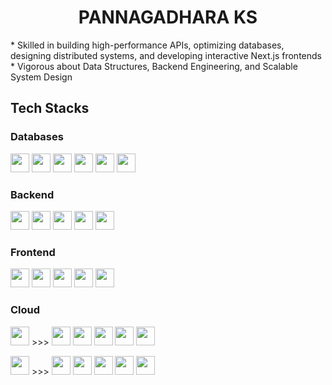 <h1 align='center' >PANNAGADHARA KS</h1>

<p >
	  * Skilled in building high-performance APIs, optimizing databases, designing distributed systems, and developing interactive Next.js frontends<br/>
	  * Vigorous about Data Structures, Backend Engineering, and Scalable System Design
</p>

## Tech Stacks

### Databases
<p align="left">
	<img src="https://img.shields.io/badge/PostgreSQL-316192?style=for-the-badge&logo=postgresql&logoColor=white" height="30" />
	<img src="https://img.shields.io/badge/Microsoft%20SQL%20Server-CC2927?style=for-the-badge&logo=microsoft%20sql%20server&logoColor=white" height="30" />
	<img src="https://img.shields.io/badge/MySQL-005C84?style=for-the-badge&logo=mysql&logoColor=white" height="30" />
	<img src="https://img.shields.io/badge/MongoDB-4EA94B?style=for-the-badge&logo=mongodb&logoColor=white" height="30" />
	<img src="https://img.shields.io/badge/firebase-ffca28?style=for-the-badge&logo=firebase&logoColor=black" height="30" />
	<img src="https://img.shields.io/badge/redis-%23DD0031.svg?&style=for-the-badge&logo=redis&logoColor=white" height="30" />
</p>

### Backend
<p align="left">
	<img src="https://img.shields.io/badge/Go-00ADD8?style=for-the-badge&logo=go&logoColor=white" height="30" />
	<img src="https://img.shields.io/badge/JavaScript-323330?style=for-the-badge&logo=javascript&logoColor=F7DF1E" height="30" />
	<img src="https://img.shields.io/badge/TypeScript-007ACC?style=for-the-badge&logo=typescript&logoColor=white" height="30" />
	<img src="https://img.shields.io/badge/Node%20js-339933?style=for-the-badge&logo=nodedotjs&logoColor=white" height="30" />
	<img src="https://img.shields.io/badge/typeorm-FE0803?style=for-the-badge&logo=typeorm&logoColor=white" height="30" />
</p>

### Frontend
<p align="left">
	<img src="https://img.shields.io/badge/React-20232A?style=for-the-badge&logo=react&logoColor=61DAFB" height="30" />
	<img src="https://img.shields.io/badge/next%20js-000000?style=for-the-badge&logo=nextdotjs&logoColor=white" height="30" />
	<img src="https://img.shields.io/badge/Redux-593D88?style=for-the-badge&logo=redux&logoColor=white" height="30" />
	<img src="https://img.shields.io/badge/Tailwind_CSS-38B2AC?style=for-the-badge&logo=tailwind-css&logoColor=white" height="30" />
	<img src="https://img.shields.io/badge/ThreeJs-black?style=for-the-badge&logo=three.js&logoColor=white" height="30" />
</p>

### Cloud
<p align="left">
	<img src="https://img.shields.io/badge/azure-0089D6?style=for-the-badge&logo=microsoft-azure&logoColor=white" height="30" /> >>>
	<img src="https://img.shields.io/badge/container_apps-0089Df?style=for-the-badge&logo=microsoft-azure&logoColor=white" height="30" />
	<img src="https://img.shields.io/badge/service_bus_queue-0089Df?style=for-the-badge&logo=microsoft-azure&logoColor=white" height="30" />
	<img src="https://img.shields.io/badge/storage_blob-0089Df?style=for-the-badge&logo=microsoft-azure&logoColor=white" height="30" />
	<img src="https://img.shields.io/badge/container_registry-0089Df?style=for-the-badge&logo=microsoft-azure&logoColor=white" height="30" />
	<img src="https://img.shields.io/badge/health_data_services-0089Df?style=for-the-badge&logo=microsoft-azure&logoColor=white" height="30" />
</p>
<p align="left">
	<img src="https://img.shields.io/badge/AWS-FF9900?style=for-the-badge&logo=amazonwebservices&logoColor=white" height="30" /> >>>
	<img src="https://img.shields.io/badge/EC2-FF9933?style=for-the-badge&logo=microsoft-azure&logoColor=white" height="30" />
	<img src="https://img.shields.io/badge/SQS-FF9933?style=for-the-badge&logo=microsoft-azure&logoColor=white" height="30" />
	<img src="https://img.shields.io/badge/S3-FF9933?style=for-the-badge&logo=microsoft-azure&logoColor=white" height="30" />
	<img src="https://img.shields.io/badge/Healthlake-FF9933?style=for-the-badge&logo=microsoft-azure&logoColor=white" height="30" />
	<img src="https://img.shields.io/badge/EKS-FF9933?style=for-the-badge&logo=microsoft-azure&logoColor=white" height="30" />
</p>

